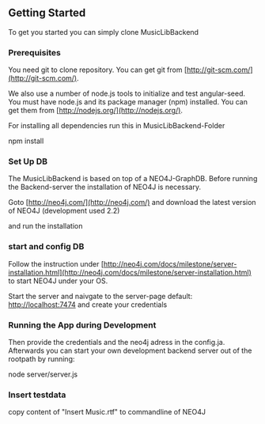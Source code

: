 ## Getting Started

To get you started you can simply clone MusicLibBackend

### Prerequisites

You need git to clone repository. You can get git from
[http://git-scm.com/](http://git-scm.com/).

We also use a number of node.js tools to initialize and test angular-seed. You must have node.js and
its package manager (npm) installed.  You can get them from [http://nodejs.org/](http://nodejs.org/).

For installing all dependencies run this in MusicLibBackend-Folder

npm install

### Set Up DB

The MusicLibBackend is based on top of a NEO4J-GraphDB. Before running the Backend-server the installation of NEO4J is necessary.

Goto [http://neo4j.com/](http://neo4j.com/) and download the latest version of NEO4J (development used 2.2)

and run the installation

### start and config DB

Follow the instruction under [http://neo4j.com/docs/milestone/server-installation.html](http://neo4j.com/docs/milestone/server-installation.html) to start NEO4J under your OS.

Start the server and naivgate to the server-page default: [http://localhost:7474](http://localhost:7474) and create your credentials

### Running the App during Development

Then provide the credentials and the neo4j adress in the config.ja. Afterwards you can start your own development backend server out of the rootpath by running:

node server/server.js 

### Insert testdata

copy content of "Insert Music.rtf" to commandline of NEO4J






